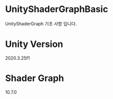 # UnityShaderGraphBasic
UnityShaderGraph 기초 사항 입니다.

# Unity Version
2020.3.25f1

# Shader Graph
10.7.0
